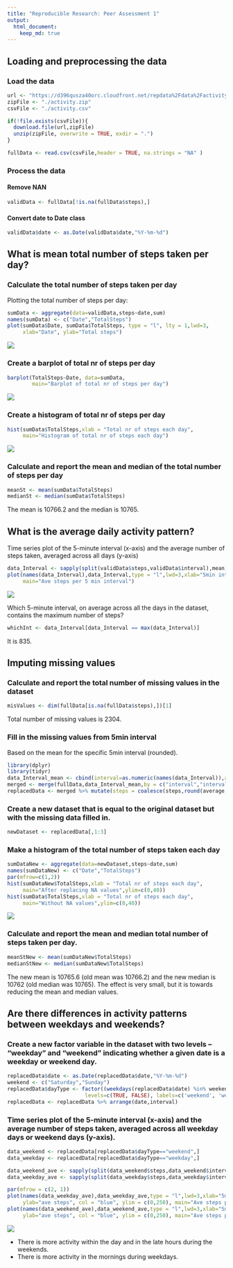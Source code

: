 ```yaml
---
title: "Reproducible Research: Peer Assessment 1"
output: 
  html_document:
    keep_md: true
---
```



## Loading and preprocessing the data
### Load the data

```r
url <- "https://d396qusza40orc.cloudfront.net/repdata%2Fdata%2Factivity.zip"
zipFile <- "./activity.zip"
csvFile <- "./activity.csv"

if(!file.exists(csvFile)){
  download.file(url,zipFile)
  unzip(zipFile, overwrite = TRUE, exdir = ".")
}

fullData <- read.csv(csvFile,header = TRUE, na.strings = "NA" )
```
### Process the data
#### Remove NAN

```r
validData <- fullData[!is.na(fullData$steps),]
```
#### Convert date to Date class

```r
validData$date <- as.Date(validData$date,"%Y-%m-%d")
```


## What is mean total number of steps taken per day?
### Calculate the total number of steps taken per day
Plotting the total number of steps per day:

```r
sumData <- aggregate(data=validData,steps~date,sum)
names(sumData) <- c("Date","TotalSteps")
plot(sumData$Date, sumData$TotalSteps, type = "l", lty = 1,lwd=3,
     xlab="Date", ylab="Total steps")
```

![](PA1_template_files/figure-html/unnamed-chunk-4-1.png)<!-- -->

### Create a barplot of total nr of steps per day

```r
barplot(TotalSteps~Date, data=sumData,
        main="Barplot of total nr of steps per day")
```

![](PA1_template_files/figure-html/unnamed-chunk-5-1.png)<!-- -->

### Create a histogram of total nr of steps per day

```r
hist(sumData$TotalSteps,xlab = "Total nr of steps each day",
     main="Histogram of total nr of steps each day")
```

![](PA1_template_files/figure-html/unnamed-chunk-6-1.png)<!-- -->

### Calculate and report the mean and median of the total number of steps per day

```r
meanSt <- mean(sumData$TotalSteps)
medianSt <- median(sumData$TotalSteps)
```
The mean is 10766.2 and the median is 10765.

## What is the average daily activity pattern?
Time series plot of the 5-minute interval (x-axis) and the average number of steps taken, 
averaged across all days (y-axis)

```r
data_Interval <- sapply(split(validData$steps,validData$interval),mean)
plot(names(data_Interval),data_Interval,type = "l",lwd=3,xlab="5min interval",ylab="ave steps",
     main="Ave steps per 5 min interval")
```

![](PA1_template_files/figure-html/unnamed-chunk-8-1.png)<!-- -->

Which 5-minute interval, on average across all the days in the dataset, contains the maximum number of steps?


```r
whichInt <- data_Interval[data_Interval == max(data_Interval)]
```
It is 835.


## Imputing missing values
### Calculate and report the total number of missing values in the dataset


```r
misValues <- dim(fullData[is.na(fullData$steps),])[1]
```

Total number of missing values is 2304.

### Fill in the missing values from 5min interval 
Based on the mean for the specific 5min interval (rounded).


```r
library(dplyr)
library(tidyr)
data_Interval_mean <- cbind(interval=as.numeric(names(data_Interval)),average=data_Interval)
merged <- merge(fullData,data_Interval_mean,by = c("interval","interval"))
replacedData <- merged %>% mutate(steps = coalesce(steps,round(average, digits = 0)))
```

### Create a new dataset that is equal to the original dataset but with the missing data filled in.

```r
newDataset <- replacedData[,1:3]
```

### Make a histogram of the total number of steps taken each day 

```r
sumDataNew <- aggregate(data=newDataset,steps~date,sum)
names(sumDataNew) <- c("Date","TotalSteps")
par(mfrow=c(1,2))
hist(sumDataNew$TotalSteps,xlab = "Total nr of steps each day",
     main="After replacing NA values",ylim=c(0,40))
hist(sumData$TotalSteps,xlab = "Total nr of steps each day",
     main="Without NA values",ylim=c(0,40))
```

![](PA1_template_files/figure-html/unnamed-chunk-13-1.png)<!-- -->

### Calculate and report the mean and median total number of steps taken per day. 

```r
meanStNew <- mean(sumDataNew$TotalSteps)
medianStNew <- median(sumDataNew$TotalSteps)
```
The new mean is 10765.6 (old mean was 10766.2) and the new median is 10762 (old median was 10765). The effect is very small, but it is towards reducing the mean and median values.

## Are there differences in activity patterns between weekdays and weekends?
### Create a new factor variable in the dataset with two levels – “weekday” and “weekend” indicating whether a given date is a weekday or weekend day.


```r
replacedData$date <- as.Date(replacedData$date,"%Y-%m-%d")
weekend <- c("Saturday","Sunday")
replacedData$dayType <- factor((weekdays(replacedData$date) %in% weekend),
                         levels=c(TRUE, FALSE), labels=c('weekend', 'weekday'))
replacedData <- replacedData %>% arrange(date,interval)
```

### Time series plot of the 5-minute interval (x-axis) and the average number of steps taken, averaged across all weekday days or weekend days (y-axis). 

```r
data_weekend <- replacedData[replacedData$dayType=="weekend",]
data_weekday <- replacedData[replacedData$dayType=="weekday",]

data_weekend_ave <- sapply(split(data_weekend$steps,data_weekend$interval),mean)
data_weekday_ave <- sapply(split(data_weekday$steps,data_weekday$interval),mean)

par(mfrow = c(2, 1))
plot(names(data_weekday_ave),data_weekday_ave,type = "l",lwd=3,xlab="5min interval",
     ylab="ave steps", col = "blue", ylim = c(0,250), main="Ave steps per 5 min interval on weekday")
plot(names(data_weekend_ave),data_weekend_ave,type = "l",lwd=3,xlab="5min interval",
     ylab="ave steps", col = "blue", ylim = c(0,250), main="Ave steps per 5 min interval on weekend")
```

![](PA1_template_files/figure-html/unnamed-chunk-16-1.png)<!-- -->

- There is more activity within the day and in the late hours during the weekends. 
- There is more activity in the mornings during weekdays.
